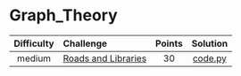 # Graph_Theory
| Difficulty | Challenge | Points | Solution |
|:---:|:--- |:---:|:---:|
| medium | [Roads and Libraries](https://www.hackerrank.com/challenges/torque-and-development/problem) | 30 | [code.py](https://github.com/barone-dev/HackerRank/blob/master/Algorithms/Graph_Theory/Roads_and_Libraries.py) |
